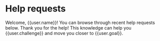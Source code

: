 # Help requests

Welcome, {{user.name}}! You can browse through recent help requests below. Thank you for the help! This knowledge can help you {{user.challenge}} and move you closer to {{user.goal}}.